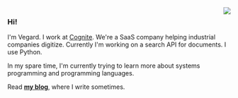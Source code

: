 <img src="https://github-readme-stats.vercel.app/api/?username=vegarsti&layout=compact" align="right">

### Hi!

I'm Vegard. I work at [Cognite](https://cognite.com). We're a SaaS company helping industrial companies digitize. Currently I'm working on a search API for documents. I use Python.

In my spare time, I'm currently trying to learn more about systems programming and programming languages.

Read [**my blog**](https://vegardstikbakke.com), where I write sometimes.
